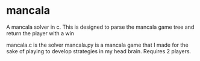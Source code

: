 mancala
=======

A mancala solver in c.  This is designed to parse the mancala game tree and return the player with a win

mancala.c is the solver
mancala.py is a mancala game that I made for the sake of playing to develop strategies in my head brain.  Requires 2 players.

